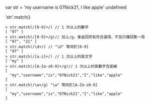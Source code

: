 var str = 'my username is 07Nick21, I like apple'
undefined

'str'.match()
```
> str.match(/[0-9]+/) // 1 次以上的數字  
[ "07" ]  
> str.match(/[0-9]+/g)// 加上/g，會返回所有符合選項，不加只傳回第一項  
[ "07", "21" ]  
> str.match(/\d+/) // "\d" 等同於[0-9]  
[ "07" ]  
> str.match(/[a-z]+/) // 1 次以上的英文字  
[ "my" ]  
> str.match(/[A-Za-z0-9]+/g)// 1 次以上的英數字含底線  
[  
  "my","username","is","07Nick21","I","like","apple"  
]  
> str.match(/\w+/g) "\w" 等同於[A-Za-z0-9]  
[  
  "my","username","is","07Nick21","I","like","apple"  
]  
```